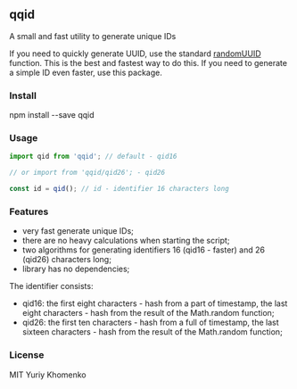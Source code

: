 ## qqid

A small and fast utility to generate unique IDs

If you need to quickly generate UUID, use the standard [randomUUID](https://developer.mozilla.org/en-US/docs/Web/API/Crypto/randomUUID) function. This is the best and fastest way to do this. If you need to generate a simple ID even faster, use this package.

### Install

npm install --save qqid

### Usage

```javascript
import qid from 'qqid'; // default - qid16

// or import from 'qqid/qid26'; - qid26

const id = qid(); // id - identifier 16 characters long
```

### Features

- very fast generate unique IDs;
- there are no heavy calculations when starting the script;
- two algorithms for generating identifiers 16 (qid16 - faster) and 26 (qid26) characters long;
- library has no dependencies;

The identifier consists:
- qid16: the first eight characters - hash from a part of timestamp, the last eight characters - hash from the result of the Math.random function;
- qid26: the first ten characters - hash from a full of timestamp, the last sixteen characters - hash from the result of the Math.random function;

### License

MIT Yuriy Khomenko